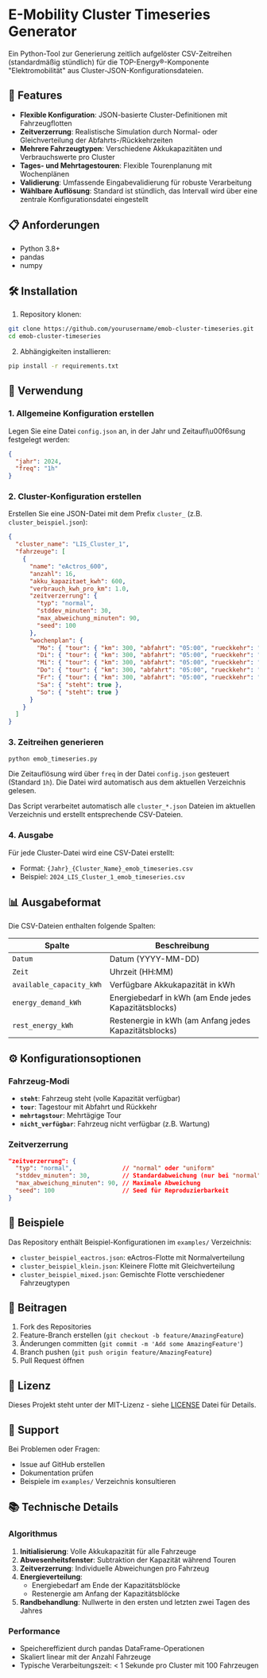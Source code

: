 # E-Mobility Cluster Timeseries Generator

Ein Python-Tool zur Generierung zeitlich aufgelöster CSV-Zeitreihen (standardmäßig stündlich) für die TOP-Energy®-Komponente "Elektromobilität" aus Cluster-JSON-Konfigurationsdateien.

## 🚀 Features

- **Flexible Konfiguration**: JSON-basierte Cluster-Definitionen mit Fahrzeugflotten
- **Zeitverzerrung**: Realistische Simulation durch Normal- oder Gleichverteilung der Abfahrts-/Rückkehrzeiten
- **Mehrere Fahrzeugtypen**: Verschiedene Akkukapazitäten und Verbrauchswerte pro Cluster
- **Tages- und Mehrtagestouren**: Flexible Tourenplanung mit Wochenplänen
- **Validierung**: Umfassende Eingabevalidierung für robuste Verarbeitung
- **Wählbare Auflösung**: Standard ist stündlich, das Intervall wird über eine zentrale Konfigurationsdatei eingestellt

## 📋 Anforderungen

- Python 3.8+
- pandas
- numpy

## 🛠 Installation

1. Repository klonen:
```bash
git clone https://github.com/yourusername/emob-cluster-timeseries.git
cd emob-cluster-timeseries
```

2. Abhängigkeiten installieren:
```bash
pip install -r requirements.txt
```

## 🎯 Verwendung

### 1. Allgemeine Konfiguration erstellen

Legen Sie eine Datei `config.json` an, in der Jahr und Zeitaufl\u00f6sung festgelegt werden:

```json
{
  "jahr": 2024,
  "freq": "1h"
}
```

### 2. Cluster-Konfiguration erstellen

Erstellen Sie eine JSON-Datei mit dem Prefix `cluster_` (z.B. `cluster_beispiel.json`):

```json
{
  "cluster_name": "LIS_Cluster_1",
  "fahrzeuge": [
    {
      "name": "eActros_600",
      "anzahl": 16,
      "akku_kapazitaet_kwh": 600,
      "verbrauch_kwh_pro_km": 1.0,
      "zeitverzerrung": {
        "typ": "normal",
        "stddev_minuten": 30,
        "max_abweichung_minuten": 90,
        "seed": 100
      },
      "wochenplan": {
        "Mo": { "tour": { "km": 300, "abfahrt": "05:00", "rueckkehr": "16:00" } },
        "Di": { "tour": { "km": 300, "abfahrt": "05:00", "rueckkehr": "16:00" } },
        "Mi": { "tour": { "km": 300, "abfahrt": "05:00", "rueckkehr": "16:00" } },
        "Do": { "tour": { "km": 300, "abfahrt": "05:00", "rueckkehr": "16:00" } },
        "Fr": { "tour": { "km": 300, "abfahrt": "05:00", "rueckkehr": "16:00" } },
        "Sa": { "steht": true },
        "So": { "steht": true }
      }
    }
  ]
}
```

### 3. Zeitreihen generieren

```bash
python emob_timeseries.py
```

Die Zeitauflösung wird über `freq` in der Datei `config.json` gesteuert (Standard `1h`).
Die Datei wird automatisch aus dem aktuellen Verzeichnis gelesen.

Das Script verarbeitet automatisch alle `cluster_*.json` Dateien im aktuellen Verzeichnis und erstellt entsprechende CSV-Dateien.

### 4. Ausgabe

Für jede Cluster-Datei wird eine CSV-Datei erstellt:
- Format: `{Jahr}_{Cluster_Name}_emob_timeseries.csv`
- Beispiel: `2024_LIS_Cluster_1_emob_timeseries.csv`

## 📊 Ausgabeformat

Die CSV-Dateien enthalten folgende Spalten:

| Spalte | Beschreibung |
|--------|--------------|
| `Datum` | Datum (YYYY-MM-DD) |
| `Zeit` | Uhrzeit (HH:MM) |
| `available_capacity_kWh` | Verfügbare Akkukapazität in kWh |
| `energy_demand_kWh` | Energiebedarf in kWh (am Ende jedes Kapazitätsblocks) |
| `rest_energy_kWh` | Restenergie in kWh (am Anfang jedes Kapazitätsblocks) |

## ⚙️ Konfigurationsoptionen

### Fahrzeug-Modi

- **`steht`**: Fahrzeug steht (volle Kapazität verfügbar)
- **`tour`**: Tagestour mit Abfahrt und Rückkehr
- **`mehrtagstour`**: Mehrtägige Tour
- **`nicht_verfügbar`**: Fahrzeug nicht verfügbar (z.B. Wartung)

### Zeitverzerrung

```json
"zeitverzerrung": {
  "typ": "normal",              // "normal" oder "uniform"
  "stddev_minuten": 30,         // Standardabweichung (nur bei "normal")
  "max_abweichung_minuten": 90, // Maximale Abweichung
  "seed": 100                   // Seed für Reproduzierbarkeit
}
```

## 🧪 Beispiele

Das Repository enthält Beispiel-Konfigurationen im `examples/` Verzeichnis:

- `cluster_beispiel_eactros.json`: eActros-Flotte mit Normalverteilung
- `cluster_beispiel_klein.json`: Kleinere Flotte mit Gleichverteilung
- `cluster_beispiel_mixed.json`: Gemischte Flotte verschiedener Fahrzeugtypen

## 🤝 Beitragen

1. Fork des Repositories
2. Feature-Branch erstellen (`git checkout -b feature/AmazingFeature`)
3. Änderungen committen (`git commit -m 'Add some AmazingFeature'`)
4. Branch pushen (`git push origin feature/AmazingFeature`)
5. Pull Request öffnen

## 📝 Lizenz

Dieses Projekt steht unter der MIT-Lizenz - siehe [LICENSE](LICENSE) Datei für Details.

## 🐛 Support

Bei Problemen oder Fragen:
- Issue auf GitHub erstellen
- Dokumentation prüfen
- Beispiele im `examples/` Verzeichnis konsultieren

## 📚 Technische Details

### Algorithmus

1. **Initialisierung**: Volle Akkukapazität für alle Fahrzeuge
2. **Abwesenheitsfenster**: Subtraktion der Kapazität während Touren
3. **Zeitverzerrung**: Individuelle Abweichungen pro Fahrzeug
4. **Energieverteilung**: 
   - Energiebedarf am Ende der Kapazitätsblöcke
   - Restenergie am Anfang der Kapazitätsblöcke
5. **Randbehandlung**: Nullwerte in den ersten und letzten zwei Tagen des Jahres

### Performance

- Speichereffizient durch pandas DataFrame-Operationen
- Skaliert linear mit der Anzahl Fahrzeuge
- Typische Verarbeitungszeit: < 1 Sekunde pro Cluster mit 100 Fahrzeugen